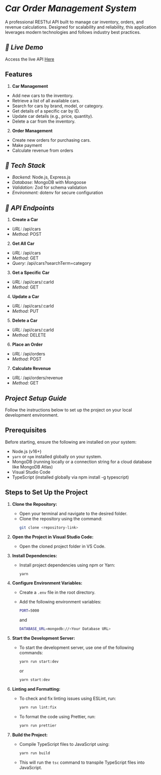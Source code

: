 # _Car Order Management System_

A professional RESTful API built to manage car inventory, orders, and revenue calculations. Designed for scalability and reliability, this application leverages modern technologies and follows industry best practices.

## _🚀 Live Demo_

Access the live API [Here](https://car-shop-backend-sooty.vercel.app/)

## Features

1.  **Car Management**

- Add new cars to the inventory.
- Retrieve a list of all available cars.
- Search for cars by brand, model, or category.
- Get details of a specific car by ID.
- Update car details (e.g., price, quantity).
- Delete a car from the inventory.

2. **Order Management**

- Create new orders for purchasing cars.
- Make payment 
- Calculate revenue from orders

## _🔧 Tech Stack_

- _Backend:_ Node.js, Express.js
- _Database:_ MongoDB with Mongoose
- _Validation:_ Zod for schema validation
- _Environment:_ dotenv for secure configuration

## _🌟 API Endpoints_

1. **Create a Car**

- _URL:_ /api/cars
- _Method:_ POST

2. **Get All Car**

- _URL:_ /api/cars
- _Method:_ GET
- _Query:_ /api/cars?searchTerm=category

3. **Get a Specific Car**

- _URL:_ /api/cars/:carId
- _Method:_ GET

4. **Update a Car**

- _URL:_ /api/cars/:carId
- _Method:_ PUT

5. **Delete a Car**

- _URL:_ /api/cars/:carId
- _Method:_ DELETE

6. **Place an Order**

- _URL:_ /api/orders
- _Method:_ POST

7. **Calculate Revenue**

- _URL:_ /api/orders/revenue
- _Method:_ GET

## _Project Setup Guide_

Follow the instructions below to set up the project on your local development environment.

## Prerequisites

Before starting, ensure the following are installed on your system:

- Node.js (v16+)
- `yarn` or `npm` installed globally on your system.
- MongoDB (running locally or a connection string for a cloud database like MongoDB Atlas)
- Visual Studio Code
- TypeScript (installed globally via npm install -g typescript)

## Steps to Set Up the Project

1. **Clone the Repository:**

   - Open your terminal and navigate to the desired folder.
   - Clone the repository using the command:
     ```bash
     git clone <repository-link>
     ```

2. **Open the Project in Visual Studio Code:**

   - Open the cloned project folder in VS Code.

3. **Install Dependencies:**

   - Install project dependencies using npm or Yarn:
     ```bash
     yarn
     ```

4. **Configure Environment Variables:**

   - Create a `.env` file in the root directory.
   - Add the following environment variables:

     ```bash
     PORT=5000
     ```

     and

     ```bash
     DATABASE_URL=mongodb://<Your Database URL>
     ```

5. **Start the Development Server:**

   - To start the development server, use one of the following commands:
     ```bash
     yarn run start:dev
     ```
     or
     ```bash
     yarn start:dev
     ```

6. **Linting and Formatting:**

   - To check and fix linting issues using ESLint, run:
     ```bash
     yarn run lint:fix
     ```
   - To format the code using Prettier, run:
     ```bash
     yarn run prettier
     ```

7. **Build the Project:**
   - Compile TypeScript files to JavaScript using:
     ```bash
     yarn run build
     ```
   - This will run the `tsc` command to transpile TypeScript files into JavaScript.
